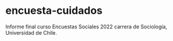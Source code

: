 # encuesta-cuidados
Informe final curso Encuestas Sociales 2022 carrera de Sociología, Universidad de Chile.
